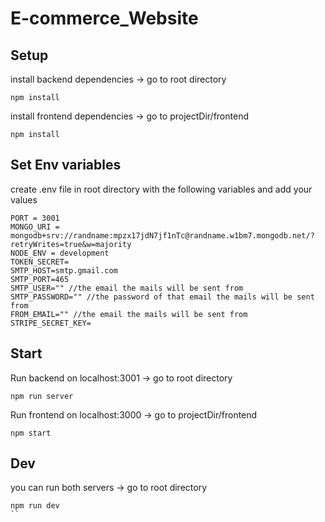 # E-commerce_Website

## Setup

install backend dependencies -> go to root directory

```
npm install

```

install frontend dependencies -> go to projectDir/frontend

```
npm install

```

## Set Env variables

create .env file in root directory with the following variables and add your values

```
PORT = 3001
MONGO_URI = mongodb+srv://randname:mpzx17jdN7jf1nTc@randname.w1bm7.mongodb.net/?retryWrites=true&w=majority
NODE_ENV = development
TOKEN_SECRET=
SMTP_HOST=smtp.gmail.com
SMTP_PORT=465
SMTP_USER="" //the email the mails will be sent from
SMTP_PASSWORD="" //the password of that email the mails will be sent from
FROM_EMAIL="" //the email the mails will be sent from
STRIPE_SECRET_KEY=
```

## Start

Run backend on localhost:3001 -> go to root directory

```
npm run server

```

Run frontend on localhost:3000 -> go to projectDir/frontend

```
npm start

```
## Dev

you can run both servers -> go to root directory

```
npm run dev
``
